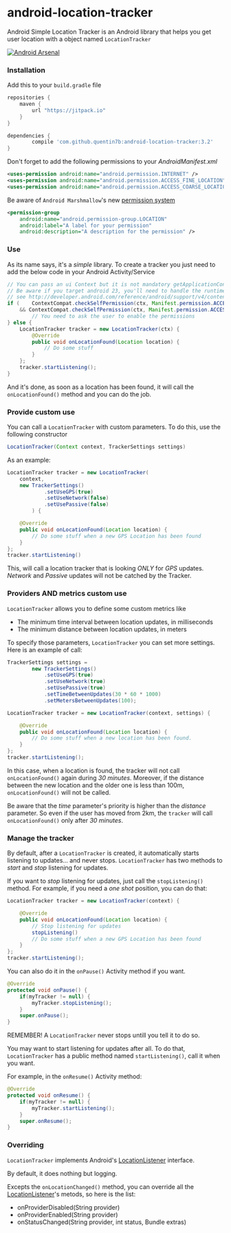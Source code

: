 android-location-tracker
========================

Android Simple Location Tracker is an Android library that helps you get user location with a object named `LocationTracker`

[![Android Arsenal](https://img.shields.io/badge/Android%20Arsenal-android--location--tracker-green.svg?style=flat)](https://android-arsenal.com/details/1/2088)

### Installation

Add this to your `build.gradle` file

```gradle
repositories {
    maven {
        url "https://jitpack.io"
    }
}

dependencies {
        compile 'com.github.quentin7b:android-location-tracker:3.2'
}
```

Don't forget to add the following permissions to your *AndroidManifest.xml*

```xml
<uses-permission android:name="android.permission.INTERNET" />
<uses-permission android:name="android.permission.ACCESS_FINE_LOCATION" />
<uses-permission android:name="android.permission.ACCESS_COARSE_LOCATION" />
```

Be aware of `Android Marshmallow`'s new [permission system](https://developer.android.com/preview/features/runtime-permissions.html)

```xml
<permission-group
	android:name="android.permission-group.LOCATION"
	android:label="A label for your permission"
	android:description="A description for the permission" />
```


### Use

As its name says, it's a *simple* library.
To create a tracker you just need to add the below code in your Android Activity/Service

```java
// You can pass an ui Context but it is not mandatory getApplicationContext() would also works
// Be aware if you target android 23, you'll need to handle the runtime-permissions !
// see http://developer.android.com/reference/android/support/v4/content/ContextCompat.html
if (    ContextCompat.checkSelfPermission(ctx, Manifest.permission.ACCESS_FINE_LOCATION) != PackageManager.PERMISSION_GRANTED
    && ContextCompat.checkSelfPermission(ctx, Manifest.permission.ACCESS_COARSE_LOCATION) != PackageManager.PERMISSION_GRANTED) {
        // You need to ask the user to enable the permissions
} else {
    LocationTracker tracker = new LocationTracker(ctx) {
    	@Override
    	public void onLocationFound(Location location) {
    		// Do some stuff
    	}
    };
    tracker.startListening();
}
```

And it's done, as soon as a location has been found, it will call the `onLocationFound()` method and you can do the job.

### Provide custom use

You can call a `LocationTracker` with custom parameters.
To do this, use the following constructor

```java
LocationTracker(Context context, TrackerSettings settings)
```

As an example:
```java
LocationTracker tracker = new LocationTracker(
	context,
	new TrackerSettings()
    		.setUseGPS(true)
    		.setUseNetwork(false)
    		.setUsePassive(false)
    	) {

	@Override
	public void onLocationFound(Location location) {
		// Do some stuff when a new GPS Location has been found
	}
};
tracker.startListening()
```

This, will call a location tracker that is looking *ONLY* for *GPS* updates.
*Network* and *Passive* updates will not be catched by the Tracker.

### Providers AND metrics custom use

`LocationTracker` allows you to define some custom metrics like
<ul>
<li> The minimum time interval between location updates, in milliseconds </li>
<li> The minimum distance between location updates, in meters </li>
</ul>

To specify those parameters, `LocationTracker` you can set more settings.
Here is an example of call:
```java
TrackerSettings settings =
        new TrackerSettings()
            .setUseGPS(true)
            .setUseNetwork(true)
            .setUsePassive(true)
            .setTimeBetweenUpdates(30 * 60 * 1000)
            .setMetersBetweenUpdates(100);	     

LocationTracker tracker = new LocationTracker(context, settings) {

	@Override
	public void onLocationFound(Location location) {
		// Do some stuff when a new location has been found.
	}
};
tracker.startListening();
```

In this case, when a location is found, the tracker will not call `onLocationFound()` again during *30 minutes*.
Moreover, if the distance between the new location and the older one is less than 100m, `onLocationFound()` will not be called.

Be aware that the *time* parameter's priority is higher than the *distance* parameter. So even if the user has moved from 2km, the `tracker` will call `onLocationFound()` only after *30 minutes*.

### Manage the tracker

By default, after a `LocationTracker` is created, it automatically starts listening to updates... and never stops.
`LocationTracker` has two methods to *start* and *stop* listening for updates.

If you want to *stop* listening for updates, just call the `stopListening()` method.
For example, if you need a *one shot* position, you can do that:

```java
LocationTracker tracker = new LocationTracker(context) {

	@Override
	public void onLocationFound(Location location) {
		// Stop listening for updates
		stopListening()
		// Do some stuff when a new GPS Location has been found
	}
};
tracker.startListening();
```

You can also do it in the `onPause()` Activity method if you want.

```java
@Override
protected void onPause() {
	if(myTracker != null) {
		myTracker.stopListening();
	}
	super.onPause();
}
```

REMEMBER! A `LocationTracker` never stops untill you tell it to do so.

You may want to start listening for updates after all. To do that, `LocationTracker` has a public method named `startListening()`, call it when you want.

For example, in the `onResume()` Activity method:
```java
@Override
protected void onResume() {
	if(myTracker != null) {
		myTracker.startListening();
	}
	super.onResume();
}
```
### Overriding

`LocationTracker` implements Android's [LocationListener](http://developer.android.com/reference/android/location/LocationListener.html) interface.

By default, it does nothing but logging.

Excepts the `onLocationChanged()` method, you can override all the [LocationListener](http://developer.android.com/reference/android/location/LocationListener.html)'s metods, so here is the list:
<ul>
<li>onProviderDisabled(String provider)</li>
<li>onProviderEnabled(String provider)</li>
<li>onStatusChanged(String provider, int status, Bundle extras)</li>
</ul>
